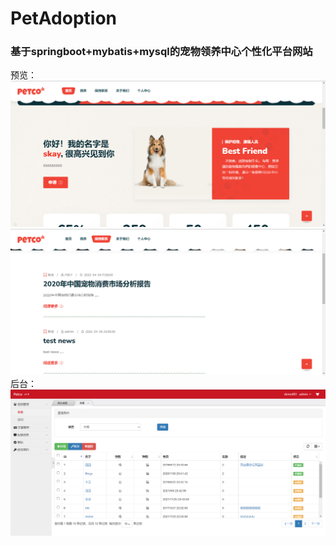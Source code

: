 # PetAdoption
### 基于springboot+mybatis+mysql的宠物领养中心个性化平台网站

预览：
![img.png](PreviewImage/img.png)
![img.png](PreviewImage/img2.png)
后台：
![img.png](PreviewImage/img3.png)
